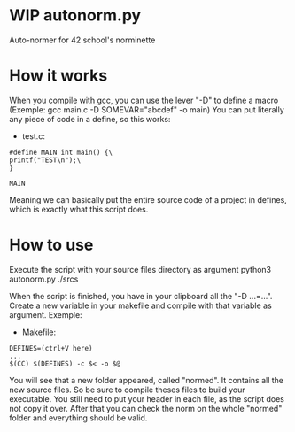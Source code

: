 # WIP autonorm.py
Auto-normer for 42 school's norminette

# How it works
When you compile with gcc, you can use the lever "-D" to define a macro (Exemple: gcc main.c -D SOMEVAR="abcdef" -o main)
You can put literally any piece of code in a define, so this works:

- test.c:
```
#define MAIN int main() {\
printf("TEST\n");\
}

MAIN
```
Meaning we can basically put the entire source code of a project in defines, which is exactly what this script does.

# How to use
Execute the script with your source files directory as argument
python3 autonorm.py ./srcs

When the script is finished, you have in your clipboard all the "-D ...=...". Create a new variable in your makefile and compile with that variable as argument.
Exemple:

- Makefile:
```
DEFINES=(ctrl+V here)
...
$(CC) $(DEFINES) -c $< -o $@
```

You will see that a new folder appeared, called "normed". It contains all the new source files. So be sure to compile theses files to build your executable. You still need to put your header in each file, as the script does not copy it over. After that you can check the norm on the whole "normed" folder and everything should be valid.
